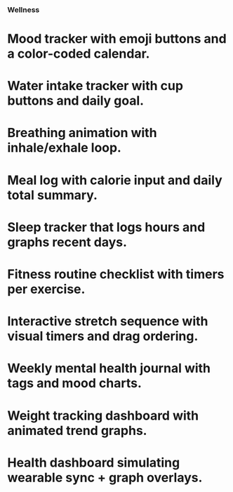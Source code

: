 ### Wellness
# Mood tracker with emoji buttons and a color-coded calendar.
# Water intake tracker with cup buttons and daily goal.
# Breathing animation with inhale/exhale loop.
# Meal log with calorie input and daily total summary.
# Sleep tracker that logs hours and graphs recent days.
# Fitness routine checklist with timers per exercise.
# Interactive stretch sequence with visual timers and drag ordering.
# Weekly mental health journal with tags and mood charts.
# Weight tracking dashboard with animated trend graphs.
# Health dashboard simulating wearable sync + graph overlays.
